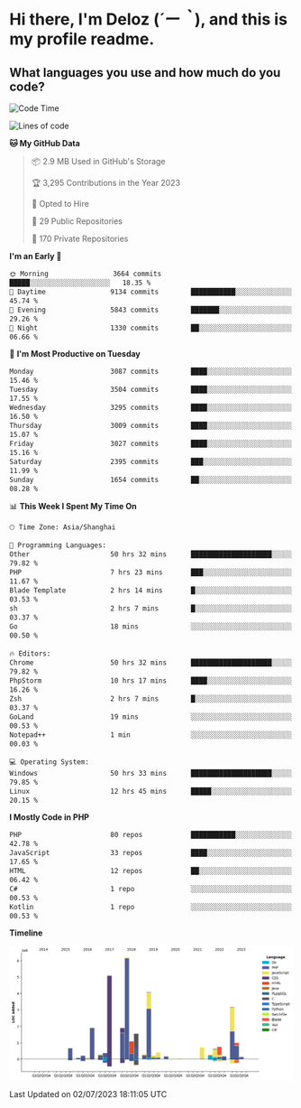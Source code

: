 # **Hi there, I'm Deloz (*´ー｀*), and this is my profile readme.**

## **What languages you use and how much do you code?**

<!--START_SECTION:waka-->
![Code Time](http://img.shields.io/badge/Code%20Time-1%2C809%20hrs%202%20mins-blue)

![Lines of code](https://img.shields.io/badge/From%20Hello%20World%20I%27ve%20Written-31.2%20million%20lines%20of%20code-blue)

**🐱 My GitHub Data** 

> 📦 2.9 MB Used in GitHub's Storage 
 > 
> 🏆 3,295 Contributions in the Year 2023
 > 
> 💼 Opted to Hire
 > 
> 📜 29 Public Repositories 
 > 
> 🔑 170 Private Repositories 
 > 
**I'm an Early 🐤** 

```text
🌞 Morning                3664 commits        █████░░░░░░░░░░░░░░░░░░░░   18.35 % 
🌆 Daytime                9134 commits        ███████████░░░░░░░░░░░░░░   45.74 % 
🌃 Evening                5843 commits        ███████░░░░░░░░░░░░░░░░░░   29.26 % 
🌙 Night                  1330 commits        ██░░░░░░░░░░░░░░░░░░░░░░░   06.66 % 
```
📅 **I'm Most Productive on Tuesday** 

```text
Monday                   3087 commits        ████░░░░░░░░░░░░░░░░░░░░░   15.46 % 
Tuesday                  3504 commits        ████░░░░░░░░░░░░░░░░░░░░░   17.55 % 
Wednesday                3295 commits        ████░░░░░░░░░░░░░░░░░░░░░   16.50 % 
Thursday                 3009 commits        ████░░░░░░░░░░░░░░░░░░░░░   15.07 % 
Friday                   3027 commits        ████░░░░░░░░░░░░░░░░░░░░░   15.16 % 
Saturday                 2395 commits        ███░░░░░░░░░░░░░░░░░░░░░░   11.99 % 
Sunday                   1654 commits        ██░░░░░░░░░░░░░░░░░░░░░░░   08.28 % 
```


📊 **This Week I Spent My Time On** 

```text
🕑︎ Time Zone: Asia/Shanghai

💬 Programming Languages: 
Other                    50 hrs 32 mins      ████████████████████░░░░░   79.82 % 
PHP                      7 hrs 23 mins       ███░░░░░░░░░░░░░░░░░░░░░░   11.67 % 
Blade Template           2 hrs 14 mins       █░░░░░░░░░░░░░░░░░░░░░░░░   03.53 % 
sh                       2 hrs 7 mins        █░░░░░░░░░░░░░░░░░░░░░░░░   03.37 % 
Go                       18 mins             ░░░░░░░░░░░░░░░░░░░░░░░░░   00.50 % 

🔥 Editors: 
Chrome                   50 hrs 32 mins      ████████████████████░░░░░   79.82 % 
PhpStorm                 10 hrs 17 mins      ████░░░░░░░░░░░░░░░░░░░░░   16.26 % 
Zsh                      2 hrs 7 mins        █░░░░░░░░░░░░░░░░░░░░░░░░   03.37 % 
GoLand                   19 mins             ░░░░░░░░░░░░░░░░░░░░░░░░░   00.53 % 
Notepad++                1 min               ░░░░░░░░░░░░░░░░░░░░░░░░░   00.03 % 

💻 Operating System: 
Windows                  50 hrs 33 mins      ████████████████████░░░░░   79.85 % 
Linux                    12 hrs 45 mins      █████░░░░░░░░░░░░░░░░░░░░   20.15 % 
```

**I Mostly Code in PHP** 

```text
PHP                      80 repos            ███████████░░░░░░░░░░░░░░   42.78 % 
JavaScript               33 repos            ████░░░░░░░░░░░░░░░░░░░░░   17.65 % 
HTML                     12 repos            ██░░░░░░░░░░░░░░░░░░░░░░░   06.42 % 
C#                       1 repo              ░░░░░░░░░░░░░░░░░░░░░░░░░   00.53 % 
Kotlin                   1 repo              ░░░░░░░░░░░░░░░░░░░░░░░░░   00.53 % 
```



**Timeline**

![Lines of Code chart](https://raw.githubusercontent.com/deloz/deloz/main/assets/bar_graph.png)


 Last Updated on 02/07/2023 18:11:05 UTC
<!--END_SECTION:waka-->
